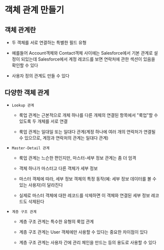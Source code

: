 # 객체 관계 만들기

## 객체 관계란

 - 두 객체를 서로 연결하는 특별한 필드 유형

 - 예를들어 Account객체와 Contact객체 사이에는 Salesforce에서 기본 관계로 설정이 되있는데 Salesforce에서 계정 레코드를 보면 연락처에 관한 섹션이 있음을 확인할 수 있다

 - 사용자 정의 관계도 만들 수 있다

## 다양한 객체 관계

- `Lookup 관계`

    - 룩업 관계는 근본적으로 개체 하나를 다른 개체의 연결된 항목에서 "룩업"할 수 있도록 두 개체를 서로 연결

    - 룩업 관계는 일대일 또는 일대다 관계(계정 하나에 여러 개의 연락처가 연결될 수 있으므로, 계정과 연락처의 관계는 일대다 관계)

- `Master-Detail 관계`

    - 룩업 관계는 느슨한 편인지만, 마스터-세부 정보 관계는 좀 더 엄격

    - 객체 하나가 마스터고 다른 객체가 세부 정보

    - 마스터 객체에 따라, 세부 정보 객체의 특정 동작(예: 세부 정보 데이터를 볼 수 있는 사용자)이 달라진다

    - 실제로 마스터 객체에 대한 레코드를 삭제하면 이 객체와 연결된 세부 정보 레코드도 삭제된다

- `계층 구조 관계`

    - 계층 구조 관계는 특수한 유형의 룩업 관계

    - 계층 구조 관계는 User 객체에만 사용할 수 있다는 중요한 차이점이 있다

    - 계층 구조 관계는 사용자 간에 관리 체인을 만드는 등의 용도로 사용할 수 있다
